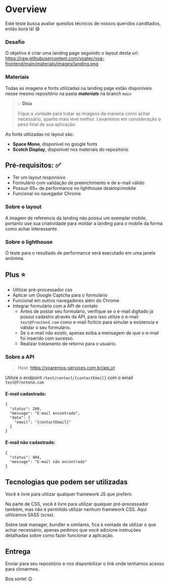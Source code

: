 # Overview
Este teste busca avaliar quesitos técnicos de nossos queridos canditados, então borá lá! :smile:

### Desafio
O objetivo é criar uma landing page seguindo o layout desta url: https://raw.githubusercontent.com/voatec/voa-frontend/main/materials/images/landing.png

### Materiais
Todas as imagens e fonts utilizadas na landing page estão disponíveis nesse mesmo repositório na pasta __*materials*__ na branch `main`

> 💡️ **Dica**
>
> Fique a vontade para tratar as imagens da maneira como achar necessário, quanto mais leve melhor. Levaremos em consideração o peso final de sua aplicação.

As fonts utilizadas no layout são:
- **Space Mono**, disponível no google fonts
- **Scotch Display**, disponível nos materiais do repositório

## Pré-requisitos: :white_check_mark:
- Ter um layout responsivo
- Formulário com validação de preenchimento e de e-mail válido
- Possuir 65+ de performance no lighthouse desktop/mobile
- Funcional no navegador Chrome

### Sobre o layout
A imagem de referencia da landing não possui um exemplar mobile, portanto use sua criatividade para moldar a landing para o mobile da forma como achar interessante.

### Sobre o lighthouse
O teste para o resultado de performance será executado em uma janela anônima.

## Plus :star:
- Utilizar pré-processador css
- Aplicar um Google Captcha para o formulário
- Funcional em outros navegadores além do Chrome
- Integrar formulário com a API de contato
  - Antes de postar seu formulário, verifique se o e-mail digitado já possui cadastro através da API, para isso utilize o e-mail `test@frontend.com` como e-mail fictício para simular a existencia e válidar o seu formulário.
  - Se o e-mail não existir, apenas exiba a mensagem de que o e-mail foi inserido com sucesso.
  - Realizar tratamento de retorno para o usuário.

### Sobre a API
> Host: https://voaremos-services.com.br/api_vt

Utilize o endpoint `/test/contact/{contactEmail}` com o email `test@frontend.com`

#### E-mail cadastrado:
```
{
  "status": 200,
  "message": "E-mail encontrado",
  "data": {
    "email": "{contactEmail}"
  }
}
```
#### E-mail não cadastrado:
```
{
  "status": 404,
  "message": "E-mail não encontrado"
}
```


## Tecnologias que podem ser utilizadas
Você é livre para utilizar qualquer framework JS que preferir.

Na parte de CSS, você é livre para utilizar qualquer pré-processador também, mas não é permitido utilizar nenhum framework CSS. Aqui utilizamos SASS (scss).

Sobre task manager, bundler e similares, fica à vontade de utilizar o que achar necessário, apenas pedimos que você adicione instruções detalhadas sobre como fazer funcionar a aplicação.

## Entrega
Enviar para seu repositório e nos disponbilizar o link onde tenhamos acesso para clonarmos.

Boa sorte! :wink:
